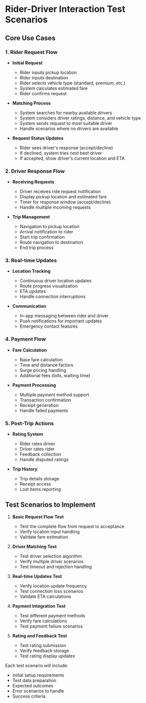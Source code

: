 # Rider-Driver Interaction Test Scenarios

## Core Use Cases

### 1. Rider Request Flow

- **Initial Request**

  - Rider inputs pickup location
  - Rider inputs destination
  - Rider selects vehicle type (standard, premium, etc.)
  - System calculates estimated fare
  - Rider confirms request

- **Matching Process**

  - System searches for nearby available drivers
  - System considers driver ratings, distance, and vehicle type
  - System sends request to most suitable driver
  - Handle scenarios where no drivers are available

- **Request Status Updates**
  - Rider sees driver's response (accept/decline)
  - If declined, system tries next best driver
  - If accepted, show driver's current location and ETA

### 2. Driver Response Flow

- **Receiving Requests**

  - Driver receives ride request notification
  - Display pickup location and estimated fare
  - Timer for response window (accept/decline)
  - Handle multiple incoming requests

- **Trip Management**
  - Navigation to pickup location
  - Arrival notification to rider
  - Start trip confirmation
  - Route navigation to destination
  - End trip process

### 3. Real-time Updates

- **Location Tracking**

  - Continuous driver location updates
  - Route progress visualization
  - ETA updates
  - Handle connection interruptions

- **Communication**
  - In-app messaging between rider and driver
  - Push notifications for important updates
  - Emergency contact features

### 4. Payment Flow

- **Fare Calculation**

  - Base fare calculation
  - Time and distance factors
  - Surge pricing handling
  - Additional fees (tolls, waiting time)

- **Payment Processing**
  - Multiple payment method support
  - Transaction confirmation
  - Receipt generation
  - Handle failed payments

### 5. Post-Trip Actions

- **Rating System**

  - Rider rates driver
  - Driver rates rider
  - Feedback collection
  - Handle disputed ratings

- **Trip History**
  - Trip details storage
  - Receipt access
  - Lost items reporting

## Test Scenarios to Implement

1. **Basic Request Flow Test**

   - Test the complete flow from request to acceptance
   - Verify location input handling
   - Validate fare estimation

2. **Driver Matching Test**

   - Test driver selection algorithm
   - Verify multiple driver scenarios
   - Test timeout and rejection handling

3. **Real-time Updates Test**

   - Verify location update frequency
   - Test connection loss scenarios
   - Validate ETA calculations

4. **Payment Integration Test**

   - Test different payment methods
   - Verify fare calculations
   - Test payment failure scenarios

5. **Rating and Feedback Test**
   - Test rating submission
   - Verify feedback storage
   - Test rating display updates

Each test scenario will include:

- Initial setup requirements
- Test data preparation
- Expected outcomes
- Error scenarios to handle
- Success criteria
